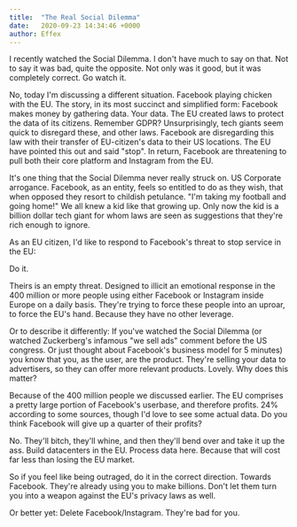 ```yaml
---
title:  "The Real Social Dilemma"
date:   2020-09-23 14:34:46 +0000
author: Effex
---
```


I recently watched the Social Dilemma. I don't have much to say on that. Not to say it was bad, quite the opposite. Not only was it good, but it was completely correct. Go watch it.

No, today I'm discussing a different situation. Facebook playing chicken with the EU. The story, in its most succinct and simplified form: Facebook makes money by gathering data. Your data. The EU created laws to protect the data of its citizens. Remember GDPR? Unsurprisingly, tech giants seem quick to disregard these, and other laws. Facebook are disregarding this law with their transfer of EU-citizen's data to their US locations. The EU have pointed this out and said "stop". In return, Facebook are threatening to pull both their core platform and Instagram from the EU.

It's one thing that the Social Dilemma never really struck on. US Corporate arrogance. Facebook, as an entity, feels so entitled to do as they wish, that when opposed they resort to childish petulance. "I'm taking my football and going home!" We all knew a kid like that growing up. Only now the kid is a billion dollar tech giant for whom laws are seen as suggestions that they're rich enough to ignore.

As an EU citizen, I'd like to respond to Facebook's threat to stop service in the EU:

Do it.

Theirs is an empty threat. Designed to illicit an emotional response in the 400 million or more people using either Facebook or Instagram inside Europe on a daily basis. They're trying to force these people into an uproar, to force the EU's hand. Because they have no other leverage.

Or to describe it differently: If you've watched the Social Dilemma (or watched Zuckerberg's infamous "we sell ads" comment before the US congress. Or just thought about Facebook's business model for 5 minutes) you know that you, as the user, are the product. They're selling your data to advertisers, so they can offer more relevant products. Lovely. Why does this matter?

Because of the 400 million people we discussed earlier. The EU comprises a pretty large portion of Facebook's userbase, and therefore profits. 24% according to some sources, though I'd love to see some actual data. Do you think Facebook will give up a quarter of their profits?

No. They'll bitch, they'll whine, and then they'll bend over and take it up the ass. Build datacenters in the EU. Process data here. Because that will cost far less than losing the EU market.

So if you feel like being outraged, do it in the correct direction. Towards Facebook. They're already using you to make billions. Don't let them turn you into a weapon against the EU's privacy laws as well.

Or better yet: Delete Facebook/Instagram. They're bad for you.
